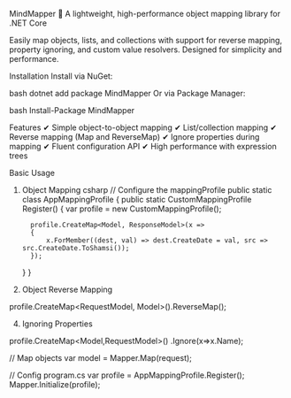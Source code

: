 MindMapper
🚀 A lightweight, high-performance object mapping library for .NET Core

Easily map objects, lists, and collections with support for reverse mapping, property ignoring, and custom value resolvers. Designed for simplicity and performance.

Installation
Install via NuGet:

bash
dotnet add package MindMapper
Or via Package Manager:

bash
Install-Package MindMapper

Features
✔ Simple object-to-object mapping
✔ List/collection mapping
✔ Reverse mapping (Map and ReverseMap)
✔ Ignore properties during mapping
✔ Fluent configuration API
✔ High performance with expression trees


Basic Usage
1. Object Mapping
csharp
// Configure the mappingProfile
 public static class AppMappingProfile
 {
     public static CustomMappingProfile Register()
     {
         var profile = new CustomMappingProfile();
        
         profile.CreateMap<Model, ResponseModel>(x =>
         {
             x.ForMember((dest, val) => dest.CreateDate = val, src => src.CreateDate.ToShamsi());
         });
        
   }
}

2. Object Reverse Mapping
   
profile.CreateMap<RequestModel, Model>().ReverseMap();

4. Ignoring Properties
   
 profile.CreateMap<Model,RequestModel>()
                 .Ignore(x=>x.Name);
   
// Map objects
var model = Mapper.Map<Model>(request);

// Config program.cs
var profile = AppMappingProfile.Register();
Mapper.Initialize(profile);
